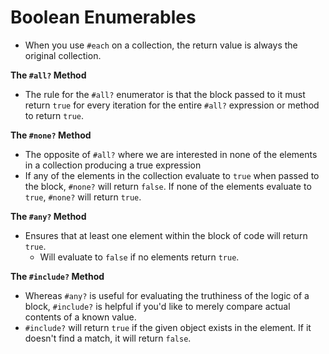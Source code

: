 # Boolean Enumerables

- When you use `#each` on a collection, the return value is always the original collection.

**The `#all?` Method**

- The rule for the `#all?` enumerator is that the block passed to it must return `true` for every iteration for the entire `#all?` expression or method to return `true`.

**The `#none?` Method**

- The opposite of `#all?` where we are interested in none of the elements in a collection producing a true expression
- If any of the elements in the collection evaluate to `true` when passed to the block, `#none?` will return `false`. If none of the elements evaluate to `true`, `#none?` will return `true`.

**The `#any?` Method**

- Ensures that at least one element within the block of code will return `true`.
  - Will evaluate to `false` if no elements return `true`.

**The `#include?` Method**

- Whereas `#any?` is useful for evaluating the truthiness of the logic of a block, `#include?` is helpful if you'd like to merely compare actual contents of a known value.
- `#include?` will return `true` if the given object exists in the element. If it doesn't find a match, it will return `false`.